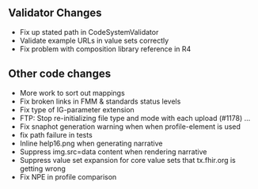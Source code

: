 ## Validator Changes

* Fix up stated path in CodeSystemValidator
* Validate example URLs in value sets correctly
* Fix problem with composition library reference in R4

## Other code changes

* More work to sort out mappings
* Fix broken links in FMM & standards status levels
* Fix type of IG-parameter extension
* FTP: Stop re-initializing file type and mode with each upload (#1178)  …
* Fix snaphot generation warning when when profile-element is used
* fix path failure in tests
* Inline help16.png when generating narrative
* Suppress img.src=data content when rendering narrative
* Suppress value set expansion for core value sets that tx.fhir.org is getting wrong
* Fix NPE in profile comparison
